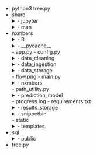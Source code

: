- python3 tree.py
- share
    <details>
    <summary>- jupyter</summary>
        - labextensions
            <details>
            <summary>- jupyterlab-plotly</summary>
                - package.json
                - static
            </details>
            <details>
            <summary>- jupyterlab_pygments</summary>
                - install.json
                - package.json
                - static
            </details>
        - nbconvert
            <details>
            <summary>- templates</summary>
                - asciidoc
                - base
                - basic
                - classic
                - compatibility
                - lab
                - latex
                - markdown
                - python
                - reveal
                - rst
                - script
                - webpdf
            </details>
        - nbextensions
            <details>
            <summary>- jupyterlab-plotly</summary>
                - extension.js
                - index.js
                - index.js.LICENSE.txt
            </details>
    </details>
    <details>
    <summary>- man</summary>
        <details>
        <summary>- man1</summary>
            - ipython.1
            - ttx.1
        </details>
    </details>
- nxmbers
    <details>
    <summary>- R</summary>
        - arima_model.R
        - arima_model.R.py
        - arima_model.R.py.txt
        - kalman_filter.R
        - kalman_filter.R.py
        - pyod_prophet_ml.R.py
    </details>
    <details>
    <summary>- __pycache__</summary>
        - config.cpython-312.pyc
        - path_utility.cpython-312.pyc
    </details>
    - app.py
    - config.py
    <details>
    <summary>- data_cleaning</summary>
        - __init__.py
        - data_cleaner.py
        - path_utility.py
    </details>
    <details>
    <summary>- data_ingestion</summary>
        - __init__.py
        - data_combiner.py
        - data_fetcher.py
        - path_utility.py
    </details>
    <details>
    <summary>- data_storage</summary>
        - __init__.py
        - path_utility.py
        - rds_uploader.py
    </details>
    - flow.png
    - main.py
    <details>
    <summary>- nxmbers</summary>
        <details>
        <summary>- data</summary>
            - cleaned
            - csv
            <details>
            <summary>- plots</summary>
                <details>
                <summary>- png</summary>
                    - arima_forecast_plot.png
                    - forecast_plot.png
                </details>
            </details>
        </details>
    </details>
    - path_utility.py
    <details>
    <summary>- prediction_model</summary>
        - __init__.py
        - r_model_executor.py
    </details>
    - progress.log
    - requirements.txt
    <details>
    <summary>- results_storage</summary>
        - __init__.py
        - results_saver.py
    </details>
    <details>
    <summary>- snippetbin</summary>
        - # Load required libraries.r
    </details>
    - static
    <details>
    <summary>- templates</summary>
        - index.html
        - index.txt
    </details>
- sql
    <details>
    <summary>- public</summary>
        - market_data_2024_09_02_075500.sql
    </details>
- tree.py